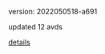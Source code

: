 version: 2022050518-a691

updated 12 avds

[details](https://github.com/0x74f917491bfa7ebfa379/ali_avd_db/blob/master/change_log/2022/05/05/18/a691.txt)